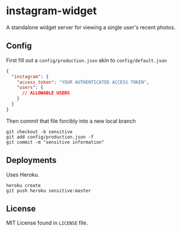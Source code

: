 # instagram-widget

A standalone widget server for viewing a single user's recent photos.

## Config

First fill out a `config/production.json` akin to `config/default.json`

```json
{
  "instagram": {
    "access_token": "YOUR AUTHENTICATED ACCESS TOKEN",
    "users": {
      // ALLOWABLE USERS
    }
  }
}
```

Then commit that file forcibly into a new local branch

```
git checkout -b sensitive
git add config/production.json -f
git commit -m "sensitive information"
```

## Deployments

Uses Heroku.

```
heroku create
git push heroku sensitive:master
```

## License

MIT License found in `LICENSE` file.